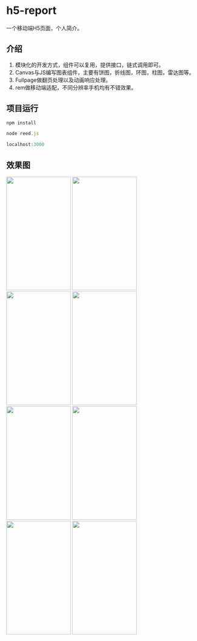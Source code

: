 # h5-report
一个移动端H5页面，个人简介。

## 介绍
1. 模块化的开发方式，组件可以复用，提供接口，链式调用即可。
2. Canvas与JS编写图表组件，主要有饼图，折线图，环图，柱图，雷达图等。
3. Fullpage做翻页处理以及动画响应处理。
4. rem做移动端适配，不同分辨率手机均有不错效果。

## 项目运行
```javascript
npm install

node reed.js

localhost:3000
```

## 效果图

<img width='170' height='300' src="https://github.com/Palereed/H5Report/blob/master/public/rundemo/1.jpg"></img>
<img width='170' height='300' src="https://github.com/Palereed/H5Report/blob/master/public/rundemo/2.jpg"></img>
<img width='170' height='300' src="https://github.com/Palereed/H5Report/blob/master/public/rundemo/3.jpg"></img>
<img width='170' height='300' src="https://github.com/Palereed/H5Report/blob/master/public/rundemo/4.jpg"></img>
<img width='170' height='300' src="https://github.com/Palereed/H5Report/blob/master/public/rundemo/5.jpg"></img>
<img width='170' height='300' src="https://github.com/Palereed/H5Report/blob/master/public/rundemo/6.jpg"></img>
<img width='170' height='300' src="https://github.com/Palereed/H5Report/blob/master/public/rundemo/7.jpg"></img>
<img width='170' height='300' src="https://github.com/Palereed/H5Report/blob/master/public/rundemo/8.jpg"></img>  
